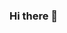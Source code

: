 ### Hi there 👋

<!--
**MarthaKenny/MarthaKenny** is a ✨ _special_ ✨ repository because its `README.md` (this file) appears on your GitHub profile.

Here are some ideas to get you started:


- 🌱 I’m currently learning about Microsoft Power Platform
- 👯 I’m looking to collaborate on works relating to power platforms
- 💬 Ask me about my Journey
- 📫 How to reach me:  https://www.linkedin.com/in/martha-suleiman-7631981b2
- 😄 Pronouns: She/Her
- ⚡ Fun fact: I can eat any food
-->
